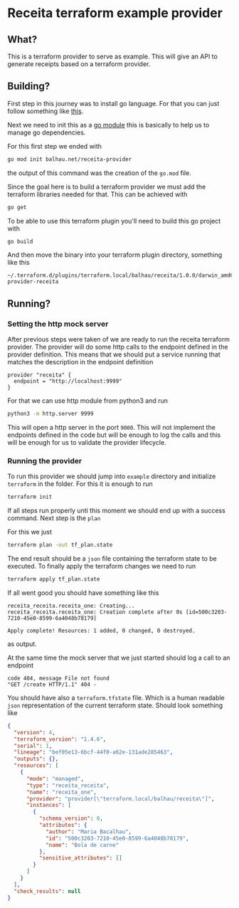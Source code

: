 # Receita terraform example provider

## What?

This is a terraform provider to serve as example. This will give an API to generate receipts based on a terraform 
provider.

## Building?

First step in this journey was to install go language. For that you can just follow something like [this](https://go.dev/doc/install).

Next we need to init this as a [go module](https://go.dev/doc/tutorial/create-module) this is basically to help us to manage go dependencies.

For this first step we ended with

```sh
go mod init balhau.net/receita-provider 
```

the output of this command was the creation of the `go.mod` file. 

Since the goal here is to build a terraform provider we must add the terraform libraries needed for that. This can be achieved with 

```sh
go get
```

To be able to use this terraform plugin you'll need to build this go project with

```sh
go build
```

And then move the binary into your terraform plugin directory, something like this

```
~/.terraform.d/plugins/terraform.local/balhau/receita/1.0.0/darwin_amd64/terraform-provider-receita
```

## Running?

### Setting the http mock server

After previous steps were taken of we are ready to run the receita terraform provider. The provider will do some http calls to the endpoint defined in the provider definition. This means that we should put a service running that matches the description in the endpoint definition

```
provider "receita" {
  endpoint = "http://localhost:9999"
}
```


For that we can use http module from python3 and run

```sh
python3 -m http.server 9999

```

This will open a http server in the port `9000`. This will not implement the endpoints defined in the code but will be enough to log the calls and this will be enough for us to validate the provider lifecycle.

### Running the provider

To run this provider we should jump into `example` directory and initialize `terraform` in the folder. For this it is enough to run 


```sh
terraform init
```

If all steps run properly unti this moment we should end up with a success command. Next step is the `plan`

For this we just 

```sh
terraform plan -out tf_plan.state
```

The end result should be a `json` file containing the terraform state to be executed.
To finally apply the terraform changes we need to run

```sh
terraform apply tf_plan.state
```

If all went good you should have something like this

```
receita_receita.receita_one: Creating...
receita_receita.receita_one: Creation complete after 0s [id=500c3203-7210-45e0-8599-6a4048b78179]

Apply complete! Resources: 1 added, 0 changed, 0 destroyed.
```

as output.

At the same time the mock server that we just started should log a call to an endpoint

```
code 404, message File not found
"GET /create HTTP/1.1" 404 -
```

You should have also a `terraform.tfstate` file. Which is a human readable `json` representation of the current terraform state.
Should look something like

```json
{
  "version": 4,
  "terraform_version": "1.4.6",
  "serial": 1,
  "lineage": "bef05e13-6bcf-44f0-a62e-131ade285463",
  "outputs": {},
  "resources": [
    {
      "mode": "managed",
      "type": "receita_receita",
      "name": "receita_one",
      "provider": "provider[\"terraform.local/balhau/receita\"]",
      "instances": [
        {
          "schema_version": 0,
          "attributes": {
            "author": "Maria Bacalhau",
            "id": "500c3203-7210-45e0-8599-6a4048b78179",
            "name": "Bola de carne"
          },
          "sensitive_attributes": []
        }
      ]
    }
  ],
  "check_results": null
}
```
